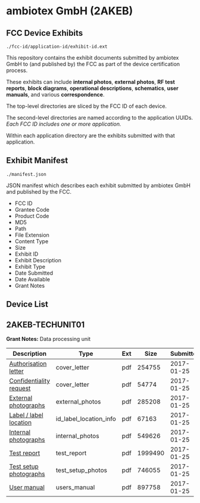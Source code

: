 # ambiotex GmbH (2AKEB)
## FCC Device Exhibits

```
./fcc-id/application-id/exhibit-id.ext
```

This repository contains the exhibit documents submitted by ambiotex GmbH to (and published by) the FCC as part of the device certification process.

These exhibits can include **internal photos**, **external photos**, **RF test reports**, **block diagrams**, **operational descriptions**, **schematics**, **user manuals**, and various **correspondence**.

The top-level directories are sliced by the FCC ID of each device.

The second-level directories are named according to the application UUIDs. *Each FCC ID includes one or more application.*

Within each application directory are the exhibits submitted with that application. 

## Exhibit Manifest

```
./manifest.json
```

JSON manifest which describes each exhibit submitted by ambiotex GmbH and published by the FCC.

- FCC ID
- Grantee Code
- Product Code
- MD5
- Path
- File Extension
- Content Type
- Size
- Exhibit ID
- Exhibit Description
- Exhibit Type
- Date Submitted
- Date Available
- Grant Notes

## Device List
## 2AKEB-TECHUNIT01
**Grant Notes:** Data processing unit

| Description | Type | Ext | Size | Submitted | Available |
| ----------- | ---- | --- | ---- | --------- | --------- |
| [Authorisation letter](2AKEB-TECHUNIT01/0a208a97372f1ce3a7cc9c9c8d63274b/3270092.pdf) | cover_letter | pdf | 254755 | 2017-01-25 | 2017-01-26 |
| [Confidentiality request](2AKEB-TECHUNIT01/0a208a97372f1ce3a7cc9c9c8d63274b/3270093.pdf) | cover_letter | pdf | 54774 | 2017-01-25 | 2017-01-26 |
| [External photographs](2AKEB-TECHUNIT01/0a208a97372f1ce3a7cc9c9c8d63274b/3270095.pdf) | external_photos | pdf | 285208 | 2017-01-25 | 2017-01-26 |
| [Label / label location](2AKEB-TECHUNIT01/0a208a97372f1ce3a7cc9c9c8d63274b/3270096.pdf) | id_label_location_info | pdf | 67163 | 2017-01-25 | 2017-01-26 |
| [Internal photographs](2AKEB-TECHUNIT01/0a208a97372f1ce3a7cc9c9c8d63274b/3270097.pdf) | internal_photos | pdf | 549626 | 2017-01-25 | 2017-01-26 |
| [Test report](2AKEB-TECHUNIT01/0a208a97372f1ce3a7cc9c9c8d63274b/3270102.pdf) | test_report | pdf | 1999490 | 2017-01-25 | 2017-01-26 |
| [Test setup photographs](2AKEB-TECHUNIT01/0a208a97372f1ce3a7cc9c9c8d63274b/3270103.pdf) | test_setup_photos | pdf | 746055 | 2017-01-25 | 2017-01-26 |
| [User manual](2AKEB-TECHUNIT01/0a208a97372f1ce3a7cc9c9c8d63274b/3270104.pdf) | users_manual | pdf | 897758 | 2017-01-25 | 2017-01-26 |
